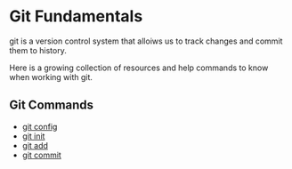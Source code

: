 # Git Fundamentals

git is a version control system that alloiws us to track changes and commit them to history.

Here is a growing collection of resources and help commands to know when working with git.

## Git Commands
- [git config](./commands/Config.md)
- [git init](./commands/init.md)
- [git add](./commands/add.md)
- [git commit](./commands/commit.md)
